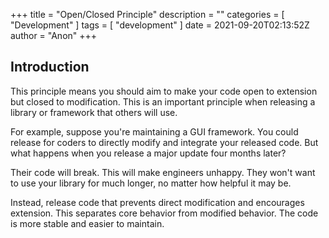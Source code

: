 +++
title = "Open/Closed Principle"
description = ""
categories = [
    "Development"
]
tags = [
    "development"
]
date = 2021-09-20T02:13:52Z
author = "Anon"
+++


## Introduction

This principle means you should aim to make your code open to extension but closed to modification. This is an important principle when releasing a library or framework that others will use.

For example, suppose you're maintaining a GUI framework. You could release for coders to directly modify and integrate your released code. But what happens when you release a major update four months later?

Their code will break. This will make engineers unhappy. They won't want to use your library for much longer, no matter how helpful it may be.

Instead, release code that prevents direct modification and encourages extension. This separates core behavior from modified behavior. The code is more stable and easier to maintain. 
